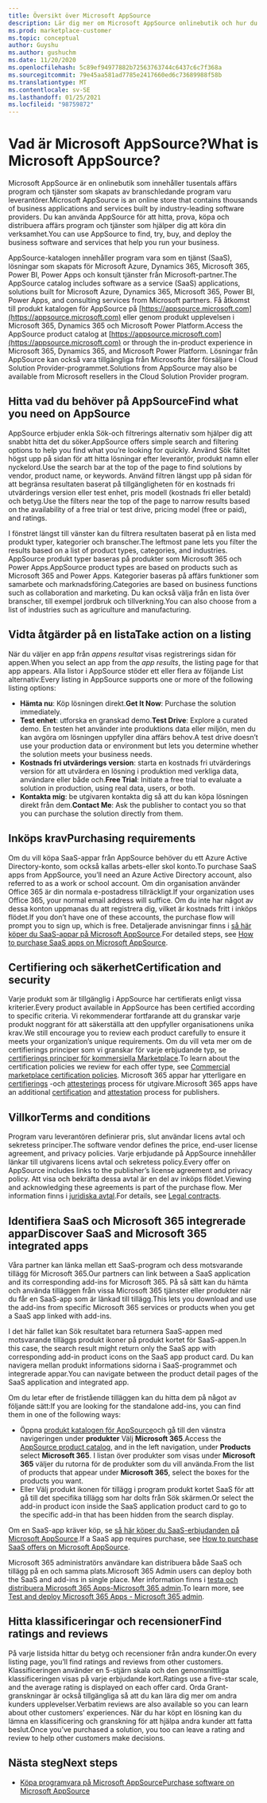 ```yaml
---
title: Översikt över Microsoft AppSource
description: Lär dig mer om Microsoft AppSource onlinebutik och hur du kan hitta och få en omfattande katalog med program vara och lösningar.
ms.prod: marketplace-customer
ms.topic: conceptual
author: Guyshu
ms.author: gushuchm
ms.date: 11/20/2020
ms.openlocfilehash: 5c89ef94977882b72563763744c6437c6c7f368a
ms.sourcegitcommit: 79e45aa581ad7785e2417660ed6c73689988f58b
ms.translationtype: MT
ms.contentlocale: sv-SE
ms.lasthandoff: 01/25/2021
ms.locfileid: "98759872"
---
```

# <a name="what-is-microsoft-appsource"></a><span data-ttu-id="b42b4-103">Vad är Microsoft AppSource?</span><span class="sxs-lookup"><span data-stu-id="b42b4-103">What is Microsoft AppSource?</span></span>

<span data-ttu-id="b42b4-104">Microsoft AppSource är en onlinebutik som innehåller tusentals affärs program och tjänster som skapats av branschledande program varu leverantörer.</span><span class="sxs-lookup"><span data-stu-id="b42b4-104">Microsoft AppSource is an online store that contains thousands of business applications and services built by industry-leading software providers.</span></span> <span data-ttu-id="b42b4-105">Du kan använda AppSource för att hitta, prova, köpa och distribuera affärs program och tjänster som hjälper dig att köra din verksamhet.</span><span class="sxs-lookup"><span data-stu-id="b42b4-105">You can use AppSource to find, try, buy, and deploy the business software and services that help you run your business.</span></span>

<span data-ttu-id="b42b4-106">AppSource-katalogen innehåller program vara som en tjänst (SaaS), lösningar som skapats för Microsoft Azure, Dynamics 365, Microsoft 365, Power BI, Power Apps och konsult tjänster från Microsoft-partner.</span><span class="sxs-lookup"><span data-stu-id="b42b4-106">The AppSource catalog includes software as a service (SaaS) applications, solutions built for Microsoft Azure, Dynamics 365, Microsoft 365, Power BI, Power Apps, and consulting services from Microsoft partners.</span></span> <span data-ttu-id="b42b4-107">Få åtkomst till produkt katalogen för AppSource på [https://appsource.microsoft.com](https://appsource.microsoft.com) eller genom produkt upplevelsen i Microsoft 365, Dynamics 365 och Microsoft Power Platform.</span><span class="sxs-lookup"><span data-stu-id="b42b4-107">Access the AppSource product catalog at [https://appsource.microsoft.com](https://appsource.microsoft.com) or through the in-product experience in Microsoft 365, Dynamics 365, and Microsoft Power Platform.</span></span> <span data-ttu-id="b42b4-108">Lösningar från AppSource kan också vara tillgängliga från Microsofts åter försäljare i Cloud Solution Provider-programmet.</span><span class="sxs-lookup"><span data-stu-id="b42b4-108">Solutions from AppSource may also be available from Microsoft resellers in the Cloud Solution Provider program.</span></span>

## <a name="find-what-you-need-on-appsource"></a><span data-ttu-id="b42b4-109">Hitta vad du behöver på AppSource</span><span class="sxs-lookup"><span data-stu-id="b42b4-109">Find what you need on AppSource</span></span>

<span data-ttu-id="b42b4-110">AppSource erbjuder enkla Sök-och filtrerings alternativ som hjälper dig att snabbt hitta det du söker.</span><span class="sxs-lookup"><span data-stu-id="b42b4-110">AppSource offers simple search and filtering options to help you find what you’re looking for quickly.</span></span> <span data-ttu-id="b42b4-111">Använd Sök fältet högst upp på sidan för att hitta lösningar efter leverantör, produkt namn eller nyckelord.</span><span class="sxs-lookup"><span data-stu-id="b42b4-111">Use the search bar at the top of the page to find solutions by vendor, product name, or keywords.</span></span> <span data-ttu-id="b42b4-112">Använd filtren längst upp på sidan för att begränsa resultaten baserat på tillgängligheten för en kostnads fri utvärderings version eller test enhet, pris modell (kostnads fri eller betald) och betyg.</span><span class="sxs-lookup"><span data-stu-id="b42b4-112">Use the filters near the top of the page to narrow results based on the availability of a free trial or test drive, pricing model (free or paid), and ratings.</span></span>

<span data-ttu-id="b42b4-113">I fönstret längst till vänster kan du filtrera resultaten baserat på en lista med produkt typer, kategorier och branscher.</span><span class="sxs-lookup"><span data-stu-id="b42b4-113">The leftmost pane lets you filter the results based on a list of product types, categories, and industries.</span></span> <span data-ttu-id="b42b4-114">AppSource produkt typer baseras på produkter som Microsoft 365 och Power Apps.</span><span class="sxs-lookup"><span data-stu-id="b42b4-114">AppSource product types are based on products such as Microsoft 365 and Power Apps.</span></span> <span data-ttu-id="b42b4-115">Kategorier baseras på affärs funktioner som samarbete och marknadsföring.</span><span class="sxs-lookup"><span data-stu-id="b42b4-115">Categories are based on business functions such as collaboration and marketing.</span></span> <span data-ttu-id="b42b4-116">Du kan också välja från en lista över branscher, till exempel jordbruk och tillverkning.</span><span class="sxs-lookup"><span data-stu-id="b42b4-116">You can also choose from a list of industries such as agriculture and manufacturing.</span></span>

## <a name="take-action-on-a-listing"></a><span data-ttu-id="b42b4-117">Vidta åtgärder på en lista</span><span class="sxs-lookup"><span data-stu-id="b42b4-117">Take action on a listing</span></span>

<span data-ttu-id="b42b4-118">När du väljer en app från _appens resultat_ visas registrerings sidan för appen.</span><span class="sxs-lookup"><span data-stu-id="b42b4-118">When you select an app from the _app results_, the listing page for that app appears.</span></span> <span data-ttu-id="b42b4-119">Alla listor i AppSource stöder ett eller flera av följande List alternativ:</span><span class="sxs-lookup"><span data-stu-id="b42b4-119">Every listing in AppSource supports one or more of the following listing options:</span></span>

- <span data-ttu-id="b42b4-120">**Hämta nu**: Köp lösningen direkt.</span><span class="sxs-lookup"><span data-stu-id="b42b4-120">**Get It Now**: Purchase the solution immediately.</span></span>
- <span data-ttu-id="b42b4-121">**Test enhet**: utforska en granskad demo.</span><span class="sxs-lookup"><span data-stu-id="b42b4-121">**Test Drive**: Explore a curated demo.</span></span> <span data-ttu-id="b42b4-122">En testen het använder inte produktions data eller miljön, men du kan avgöra om lösningen uppfyller dina affärs behov.</span><span class="sxs-lookup"><span data-stu-id="b42b4-122">A test drive doesn’t use your production data or environment but lets you determine whether the solution meets your business needs.</span></span>
- <span data-ttu-id="b42b4-123">**Kostnads fri utvärderings version**: starta en kostnads fri utvärderings version för att utvärdera en lösning i produktion med verkliga data, användare eller både och.</span><span class="sxs-lookup"><span data-stu-id="b42b4-123">**Free Trial**: Initiate a free trial to evaluate a solution in production, using real data, users, or both.</span></span>
- <span data-ttu-id="b42b4-124">**Kontakta mig**: be utgivaren kontakta dig så att du kan köpa lösningen direkt från dem.</span><span class="sxs-lookup"><span data-stu-id="b42b4-124">**Contact Me**: Ask the publisher to contact you so that you can purchase the solution directly from them.</span></span>

## <a name="purchasing-requirements"></a><span data-ttu-id="b42b4-125">Inköps krav</span><span class="sxs-lookup"><span data-stu-id="b42b4-125">Purchasing requirements</span></span>

<span data-ttu-id="b42b4-126">Om du vill köpa SaaS-appar från AppSource behöver du ett Azure Active Directory-konto, som också kallas arbets-eller skol konto.</span><span class="sxs-lookup"><span data-stu-id="b42b4-126">To purchase SaaS apps from AppSource, you’ll need an Azure Active Directory account, also referred to as a work or school account.</span></span> <span data-ttu-id="b42b4-127">Om din organisation använder Office 365 är din normala e-postadress tillräckligt.</span><span class="sxs-lookup"><span data-stu-id="b42b4-127">If your organization uses Office 365, your normal email address will suffice.</span></span> <span data-ttu-id="b42b4-128">Om du inte har något av dessa konton uppmanas du att registrera dig, vilket är kostnads fritt i inköps flödet.</span><span class="sxs-lookup"><span data-stu-id="b42b4-128">If you don’t have one of these accounts, the purchase flow will prompt you to sign up, which is free.</span></span> <span data-ttu-id="b42b4-129">Detaljerade anvisningar finns i [så här köper du SaaS-appar på Microsoft AppSource](purchase-software-appsource.md).</span><span class="sxs-lookup"><span data-stu-id="b42b4-129">For detailed steps, see [How to purchase SaaS apps on Microsoft AppSource](purchase-software-appsource.md).</span></span>

## <a name="certification-and-security"></a><span data-ttu-id="b42b4-130">Certifiering och säkerhet</span><span class="sxs-lookup"><span data-stu-id="b42b4-130">Certification and security</span></span>

<span data-ttu-id="b42b4-131">Varje produkt som är tillgänglig i AppSource har certifierats enligt vissa kriterier.</span><span class="sxs-lookup"><span data-stu-id="b42b4-131">Every product available in AppSource has been certified according to specific criteria.</span></span> <span data-ttu-id="b42b4-132">Vi rekommenderar fortfarande att du granskar varje produkt noggrant för att säkerställa att den uppfyller organisationens unika krav.</span><span class="sxs-lookup"><span data-stu-id="b42b4-132">We still encourage you to review each product carefully to ensure it meets your organization’s unique requirements.</span></span> <span data-ttu-id="b42b4-133">Om du vill veta mer om de certifierings principer som vi granskar för varje erbjudande typ, se [certifierings principer för kommersiella Marketplace](/legal/marketplace/certification-policies).</span><span class="sxs-lookup"><span data-stu-id="b42b4-133">To learn about the certification policies we review for each offer type, see [Commercial marketplace certification policies](/legal/marketplace/certification-policies).</span></span> <span data-ttu-id="b42b4-134">Microsoft 365 appar har ytterligare en [certifierings](/microsoft-365-app-certification/docs/enterprise-app-certification-guide) -och [attesterings](/microsoft-365-app-certification/docs/enterprise-app-attestation-guide) process för utgivare.</span><span class="sxs-lookup"><span data-stu-id="b42b4-134">Microsoft 365 apps have an additional [certification](/microsoft-365-app-certification/docs/enterprise-app-certification-guide) and [attestation](/microsoft-365-app-certification/docs/enterprise-app-attestation-guide) process for publishers.</span></span>

## <a name="terms-and-conditions"></a><span data-ttu-id="b42b4-135">Villkor</span><span class="sxs-lookup"><span data-stu-id="b42b4-135">Terms and conditions</span></span>

<span data-ttu-id="b42b4-136">Program varu leverantören definierar pris, slut användar licens avtal och sekretess principer.</span><span class="sxs-lookup"><span data-stu-id="b42b4-136">The software vendor defines the price, end-user license agreement, and privacy policies.</span></span> <span data-ttu-id="b42b4-137">Varje erbjudande på AppSource innehåller länkar till utgivarens licens avtal och sekretess policy.</span><span class="sxs-lookup"><span data-stu-id="b42b4-137">Every offer on AppSource includes links to the publisher’s license agreement and privacy policy.</span></span> <span data-ttu-id="b42b4-138">Att visa och bekräfta dessa avtal är en del av inköps flödet.</span><span class="sxs-lookup"><span data-stu-id="b42b4-138">Viewing and acknowledging these agreements is part of the purchase flow.</span></span> <span data-ttu-id="b42b4-139">Mer information finns i [juridiska avtal](legal-contracts.md).</span><span class="sxs-lookup"><span data-stu-id="b42b4-139">For details, see [Legal contracts](legal-contracts.md).</span></span>

## <a name="discover-saas-and-microsoft-365-integrated-apps"></a><span data-ttu-id="b42b4-140">Identifiera SaaS och Microsoft 365 integrerade appar</span><span class="sxs-lookup"><span data-stu-id="b42b4-140">Discover SaaS and Microsoft 365 integrated apps</span></span>

<span data-ttu-id="b42b4-141">Våra partner kan länka mellan ett SaaS-program och dess motsvarande tillägg för Microsoft 365.</span><span class="sxs-lookup"><span data-stu-id="b42b4-141">Our partners can link between a SaaS application and its corresponding add-ins for Microsoft 365.</span></span> <span data-ttu-id="b42b4-142">På så sätt kan du hämta och använda tilläggen från vissa Microsoft 365 tjänster eller produkter när du får en SaaS-app som är länkad till tillägg.</span><span class="sxs-lookup"><span data-stu-id="b42b4-142">This lets you download and use the add-ins from specific Microsoft 365 services or products when you get a SaaS app linked with add-ins.</span></span>

<span data-ttu-id="b42b4-143">I det här fallet kan Sök resultatet bara returnera SaaS-appen med motsvarande tilläggs produkt ikoner på produkt kortet för SaaS-appen.</span><span class="sxs-lookup"><span data-stu-id="b42b4-143">In this case, the search result might return only the SaaS app with corresponding add-in product icons on the SaaS app product card.</span></span> <span data-ttu-id="b42b4-144">Du kan navigera mellan produkt informations sidorna i SaaS-programmet och integrerade appar.</span><span class="sxs-lookup"><span data-stu-id="b42b4-144">You can navigate between the product detail pages of the SaaS application and integrated app.</span></span>

<span data-ttu-id="b42b4-145">Om du letar efter de fristående tilläggen kan du hitta dem på något av följande sätt:</span><span class="sxs-lookup"><span data-stu-id="b42b4-145">If you are looking for the standalone add-ins, you can find them in one of the following ways:</span></span>

- <span data-ttu-id="b42b4-146">Öppna [produkt katalogen för AppSource](https://appsource.microsoft.com/marketplace/apps/)och gå till den vänstra navigeringen under **produkter** Välj **Microsoft 365**.</span><span class="sxs-lookup"><span data-stu-id="b42b4-146">Access the [AppSource product catalog](https://appsource.microsoft.com/marketplace/apps/), and in the left navigation, under **Products** select **Microsoft 365**.</span></span> <span data-ttu-id="b42b4-147">I listan över produkter som visas under **Microsoft 365** väljer du rutorna för de produkter som du vill använda.</span><span class="sxs-lookup"><span data-stu-id="b42b4-147">From the list of products that appear under **Microsoft 365**, select the boxes for the products you want.</span></span>
- <span data-ttu-id="b42b4-148">Eller Välj produkt ikonen för tillägg i program produkt kortet SaaS för att gå till det specifika tillägg som har dolts från Sök skärmen.</span><span class="sxs-lookup"><span data-stu-id="b42b4-148">Or select the add-in product icon inside the SaaS application product card to go to the specific add-in that has been hidden from the search display.</span></span>

<span data-ttu-id="b42b4-149">Om en SaaS-app kräver köp, se [så här köper du SaaS-erbjudanden på Microsoft AppSource](purchase-software-appsource.md).</span><span class="sxs-lookup"><span data-stu-id="b42b4-149">If a SaaS app requires purchase, see [How to purchase SaaS offers on Microsoft AppSource](purchase-software-appsource.md).</span></span>

<span data-ttu-id="b42b4-150">Microsoft 365 administratörs användare kan distribuera både SaaS och tillägg på en och samma plats.</span><span class="sxs-lookup"><span data-stu-id="b42b4-150">Microsoft 365 Admin users can deploy both the SaaS and add-ins in single place.</span></span> <span data-ttu-id="b42b4-151">Mer information finns i [testa och distribuera Microsoft 365 Apps-Microsoft 365 admin](/microsoft-365/admin/manage/test-and-deploy-microsoft-365-apps).</span><span class="sxs-lookup"><span data-stu-id="b42b4-151">To learn more, see [Test and deploy Microsoft 365 Apps - Microsoft 365 admin](/microsoft-365/admin/manage/test-and-deploy-microsoft-365-apps).</span></span>

## <a name="find-ratings-and-reviews"></a><span data-ttu-id="b42b4-152">Hitta klassificeringar och recensioner</span><span class="sxs-lookup"><span data-stu-id="b42b4-152">Find ratings and reviews</span></span>

<span data-ttu-id="b42b4-153">På varje listsida hittar du betyg och recensioner från andra kunder.</span><span class="sxs-lookup"><span data-stu-id="b42b4-153">On every listing page, you’ll find ratings and reviews from other customers.</span></span> <span data-ttu-id="b42b4-154">Klassificeringen använder en 5-stjärn skala och den genomsnittliga klassificeringen visas på varje erbjudande kort.</span><span class="sxs-lookup"><span data-stu-id="b42b4-154">Ratings use a five-star scale, and the average rating is displayed on each offer card.</span></span> <span data-ttu-id="b42b4-155">Orda Grant-granskningar är också tillgängliga så att du kan lära dig mer om andra kunders upplevelser.</span><span class="sxs-lookup"><span data-stu-id="b42b4-155">Verbatim reviews are also available so you can learn about other customers’ experiences.</span></span> <span data-ttu-id="b42b4-156">När du har köpt en lösning kan du lämna en klassificering och granskning för att hjälpa andra kunder att fatta beslut.</span><span class="sxs-lookup"><span data-stu-id="b42b4-156">Once you’ve purchased a solution, you too can leave a rating and review to help other customers make decisions.</span></span>

## <a name="next-steps"></a><span data-ttu-id="b42b4-157">Nästa steg</span><span class="sxs-lookup"><span data-stu-id="b42b4-157">Next steps</span></span>

- [<span data-ttu-id="b42b4-158">Köpa programvara på Microsoft AppSource</span><span class="sxs-lookup"><span data-stu-id="b42b4-158">Purchase software on Microsoft AppSource</span></span>](purchase-software-appsource.md)
